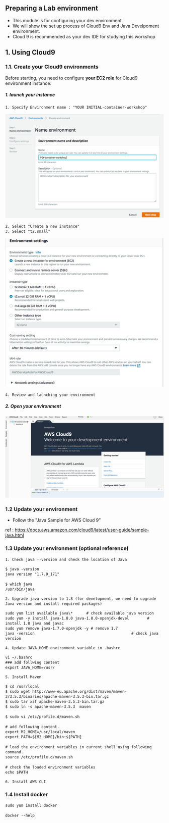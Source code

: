 ## Preparing a Lab environment 
- This module is for configuring your dev environment
- We will show the set up process of Cloud9 Env and Java Develpoment environment.
- Cloud 9 is recommended as your dev IDE for studying this workshop



## 1. Using Cloud9 


### 1.1. Create your Cloud9 environments
Before starting, you need to configure **your EC2 role** for Cloud9 environment instance.

##### 1. launch your instance 
	1. Specify Environment name : "YOUR INITIAL-container-workshop"

![ec2 instance](./imgs/00/01.png)

	2. Select "Create a new instance"
	3. Select "t2.small"

![ec2 instance](./imgs/00/02.png)
	
	4. Review and launching your environment	
	
##### 2. Open your environment

![ec2 instance](./imgs/00/03.png)
	

### 1.2 Update your environment

- Follow the "Java Sample for AWS Cloud 9"

ref : https://docs.aws.amazon.com/cloud9/latest/user-guide/sample-java.html


### 1.3 Update your environment (optional reference)

	1. Check java --version and check the location of Java 
```
$ java -version
java version "1.7.0_171"

$ which java
/usr/bin/java

```
	
	2. Upgrade java version to 1.8 (for development, we need to upgrade Java version and install required packages)
	
```
sudo yum list available java\*      # check available java version
sudo yum -y install java-1.8.0 java-1.8.0-openjdk-devel        # install 1.8 java and javac
sudo yum remove java-1.7.0-openjdk -y # remove 1.7
java -version											# check java version
```

	4. Update JAVA_HOME environment variable in .bashrc

```
vi ~/.bashrc
### add follwing content
export JAVA_HOME=/usr/
```
	
	5. Install Maven

```
$ cd /usr/local
$ sudo wget http://www-eu.apache.org/dist/maven/maven-3/3.5.3/binaries/apache-maven-3.5.3-bin.tar.gz
$ sudo tar xzf apache-maven-3.5.3-bin.tar.gz
$ sudo ln -s apache-maven-3.5.3  maven

$ sudo vi /etc/profile.d/maven.sh

# add following content.
export M2_HOME=/usr/local/maven
export PATH=${M2_HOME}/bin:${PATH}

# load the environment variables in current shell using following command.
source /etc/profile.d/maven.sh

# check the loaded environment variables  
echo $PATH             
```

	6. Install AWS CLI
	

### 1.4 Install docker

```
sudo yum install docker

docker --help
```